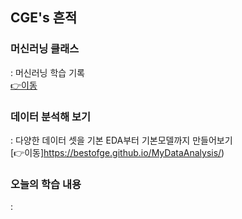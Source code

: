 ## CGE's 흔적

### 머신러닝 클래스
: 머신러닝 학습 기록  
[👉이동](https://bestofge.github.io/ML_LIB_CLASS/)

### 데이터 분석해 보기
: 다양한 데이터 셋을 기본 EDA부터 기본모델까지 만들어보기  
[👉이동]https://bestofge.github.io/MyDataAnalysis/)

### 오늘의 학습 내용
: 
